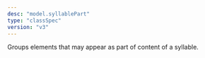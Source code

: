 ```yaml
---
desc: "model.syllablePart"
type: "classSpec"
version: "v3"
---
```


Groups elements that may appear as part of content of a syllable.